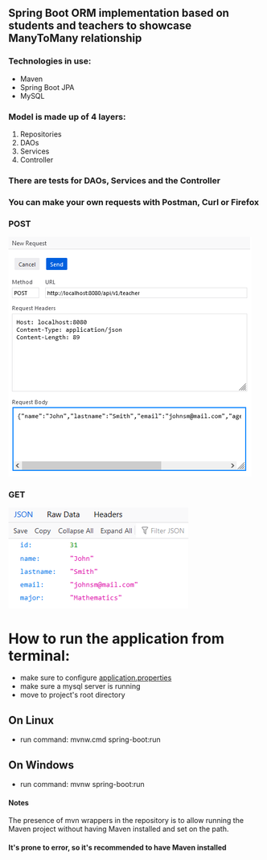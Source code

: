 ## Spring Boot ORM implementation based on students and teachers to showcase ManyToMany relationship

### Technologies in use:
- Maven
- Spring Boot JPA
- MySQL

### Model is made up of 4 layers:
1. Repositories
2. DAOs
3. Services
4. Controller

### There are tests for DAOs, Services and the Controller
### You can make your own requests with Postman, Curl or Firefox
### POST
![](img/post_request.png)
### GET
![](img/get_request.png)

# How to run the application from terminal:
- make sure to configure [application.properties](src\main\resources\application.properties)
- make sure a mysql server is running
- move to project's root directory
## On Linux
- run command: mvnw.cmd spring-boot:run
## On Windows
- run command: mvnw spring-boot:run

#### Notes
The presence of mvn wrappers in the repository is to allow running
the Maven project without having Maven installed and set on the path.
#### It's prone to error, so it's recommended to have Maven installed